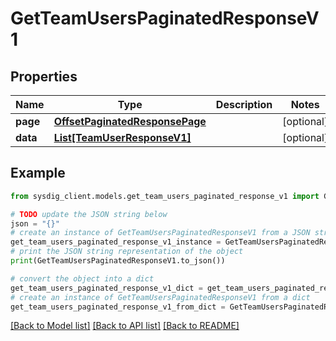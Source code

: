 # GetTeamUsersPaginatedResponseV1


## Properties

Name | Type | Description | Notes
------------ | ------------- | ------------- | -------------
**page** | [**OffsetPaginatedResponsePage**](OffsetPaginatedResponsePage.md) |  | [optional] 
**data** | [**List[TeamUserResponseV1]**](TeamUserResponseV1.md) |  | [optional] 

## Example

```python
from sysdig_client.models.get_team_users_paginated_response_v1 import GetTeamUsersPaginatedResponseV1

# TODO update the JSON string below
json = "{}"
# create an instance of GetTeamUsersPaginatedResponseV1 from a JSON string
get_team_users_paginated_response_v1_instance = GetTeamUsersPaginatedResponseV1.from_json(json)
# print the JSON string representation of the object
print(GetTeamUsersPaginatedResponseV1.to_json())

# convert the object into a dict
get_team_users_paginated_response_v1_dict = get_team_users_paginated_response_v1_instance.to_dict()
# create an instance of GetTeamUsersPaginatedResponseV1 from a dict
get_team_users_paginated_response_v1_from_dict = GetTeamUsersPaginatedResponseV1.from_dict(get_team_users_paginated_response_v1_dict)
```
[[Back to Model list]](../README.md#documentation-for-models) [[Back to API list]](../README.md#documentation-for-api-endpoints) [[Back to README]](../README.md)


